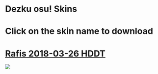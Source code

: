# Dezku osu! Skins 

# Click on the skin name to download

# [Rafis 2018-03-26 HDDT](https://drive.google.com/file/d/1UOW7NN7TWV8CxHpp_KKrKVHyq3WDJ0HN/view)
![](https://osu.ppy.sh/ss/16631214/184d)
